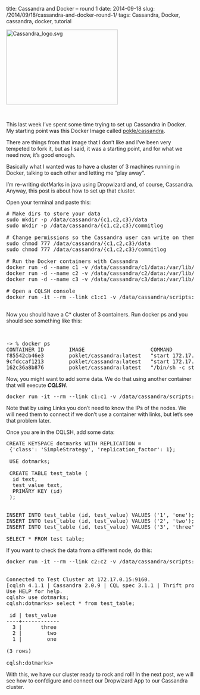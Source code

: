 title: Cassandra and Docker – round 1
date: 2014-09-18
slug: /2014/09/18/cassandra-and-docker-round-1/
tags: Cassandra, Docker, cassandra, docker, tutorial

[<img class="aligncenter size-medium wp-image-340" src="http://ivan.pedrazas.me/wp-content/uploads/2014/09/Cassandra_logo.svg_-300x201.png" alt="Cassandra_logo.svg" width="300" height="201" />][1]

&nbsp;

This last week I&#8217;ve spent some time trying to set up Cassandra in Docker. My starting point was this Docker Image called [pokle/cassandra][2].

There are things from that image that I don&#8217;t like and I&#8217;ve been very tempeted to fork it, but as I said, it was a starting point, and for what we need now, it&#8217;s good enough.

Basically what I wanted was to have a cluster of 3 machines running in Docker, talking to each other and letting me &#8220;play away&#8221;.

I&#8217;m re-writing dotMarks in java using Dropwizard and, of course, Cassandra. Anyway, this post is about how to set up that cluster.

Open your terminal and paste this:

<pre># Make dirs to store your data
sudo mkdir -p /data/cassandra/{c1,c2,c3}/data
sudo mkdir -p /data/cassandra/{c1,c2,c3}/commitlog

# Change permissions so the Cassandra user can write on them
sudo chmod 777 /data/cassandra/{c1,c2,c3}/data
sudo chmod 777 /data/cassandra/{c1,c2,c3}/commitlog

# Run the Docker containers with Cassandra
docker run -d --name c1 -v /data/cassandra/c1/data:/var/lib/cassandra/data -v /data/cassandra/c1/commitlog:/var/lib/cassandra/commitlog poklet/cassandra
docker run -d --name c2 -v /data/cassandra/c2/data:/var/lib/cassandra/data -v /data/cassandra/c2/commitlog:/var/lib/cassandra/commitlog poklet/cassandra start $(./scripts/ipof.sh c1)
docker run -d --name c3 -v /data/cassandra/c3/data:/var/lib/cassandra/data -v /data/cassandra/c3/commitlog:/var/lib/cassandra/commitlog poklet/cassandra start $(./scripts/ipof.sh c1)

# Open a CQLSH console
docker run -it --rm --link c1:c1 -v /data/cassandra/scripts:/data poklet/cassandra bash -c 'cqlsh $C1_PORT_9160_TCP_ADDR'

</pre>

Now you should have a C* cluster of 3 containers. Run docker ps and you should see something like this:

&nbsp;

<pre>-&gt; % docker ps
CONTAINER ID        IMAGE                     COMMAND               CREATED              STATUS              PORTS                                                                           NAMES
f85542cb46e3        poklet/cassandra:latest   "start 172.17.0.14"   About a minute ago   Up About a minute   8012/tcp, 9042/tcp, 9160/tcp, 22/tcp, 61621/tcp, 7000/tcp, 7001/tcp, 7199/tcp   c3                  
9cfdccaf1213        poklet/cassandra:latest   "start 172.17.0.14"   About a minute ago   Up About a minute   9160/tcp, 22/tcp, 61621/tcp, 7000/tcp, 7001/tcp, 7199/tcp, 8012/tcp, 9042/tcp   c2                  
162c36a8b876        poklet/cassandra:latest   "/bin/sh -c start"    2 minutes ago        Up 2 minutes        9042/tcp, 9160/tcp, 22/tcp, 61621/tcp, 7000/tcp, 7001/tcp, 7199/tcp, 8012/tcp   c1    
</pre>

Now, you might want to add some data. We do that using another container that will execute _**CQLSH**_.

<pre>docker run -it --rm --link c1:c1 -v /data/cassandra/scripts:/data poklet/cassandra bash -c 'cqlsh $C1_PORT_9160_TCP_ADDR'
</pre>

Note that by using Links you don&#8217;t need to know the IPs of the nodes. We will need them to connect if we don&#8217;t use a container with links, but let&#8217;s see that problem later.

Once you are in the CQLSH, add some data:

<pre>CREATE KEYSPACE dotmarks WITH REPLICATION =
 {'class': 'SimpleStrategy', 'replication_factor': 1};

 USE dotmarks;

 CREATE TABLE test_table (
  id text,
  test_value text,
  PRIMARY KEY (id)
 );


INSERT INTO test_table (id, test_value) VALUES ('1', 'one');
INSERT INTO test_table (id, test_value) VALUES ('2', 'two');
INSERT INTO test_table (id, test_value) VALUES ('3', 'three');

SELECT * FROM test_table;
</pre>

If you want to check the data from a different node, do this:

<pre>docker run -it --rm --link c2:c2 -v /data/cassandra/scripts:/data poklet/cassandra bash -c 'cqlsh $C2_PORT_9160_TCP_ADDR'


Connected to Test Cluster at 172.17.0.15:9160.
[cqlsh 4.1.1 | Cassandra 2.0.9 | CQL spec 3.1.1 | Thrift protocol 19.39.0]
Use HELP for help.
cqlsh&gt; use dotmarks;
cqlsh:dotmarks&gt; select * from test_table;

 id | test_value
----+------------
  3 |      three
  2 |        two
  1 |        one

(3 rows)

cqlsh:dotmarks&gt; 
</pre>

With this, we have our cluster ready to rock and roll! In the next post, we will see how to confdigure and connect our Dropwizard App to our Cassandra cluster.

 [1]: http://ivan.pedrazas.me/wp-content/uploads/2014/09/Cassandra_logo.svg_.png
 [2]: https://registry.hub.docker.com/u/poklet/cassandra/
